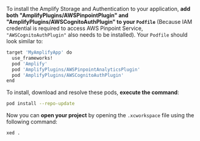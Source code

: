 To install the Amplify Storage and Authentication to your application, **add both "AmplifyPlugins/AWSPinpointPlugin" and "AmplifyPlugins/AWSCognitoAuthPlugin" to your `Podfile`** (Because IAM credential is required to access AWS Pinpoint Service, `"AWSCognitoAuthPlugin"` also needs to be installed). Your `Podfile` should look similar to:

```bash
target 'MyAmplifyApp' do
  use_frameworks!
  pod 'Amplify'
  pod 'AmplifyPlugins/AWSPinpointAnalyticsPlugin'
  pod 'AmplifyPlugins/AWSCognitoAuthPlugin'
end
```

To install, download and resolve these pods, **execute the command**:

```bash
pod install --repo-update
```

Now you can **open your project** by opening the `.xcworkspace` file using the following command:

```bash
xed .
```